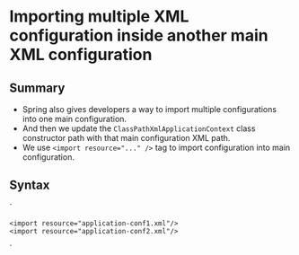 # Importing multiple XML configuration inside another main XML configuration

## Summary
- Spring also gives developers a way to import multiple configurations into one main configuration.
- And then we update the `ClassPathXmlApplicationContext` class constructor path with that main configuration XML path.
- We use `<import resource="..." />` tag to import configuration into main configuration.

## Syntax
`
    
    <import resource="application-conf1.xml"/>
    <import resource="application-conf2.xml"/>
`